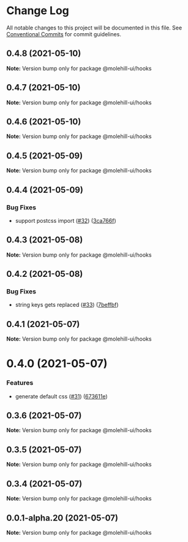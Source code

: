 # Change Log

All notable changes to this project will be documented in this file.
See [Conventional Commits](https://conventionalcommits.org) for commit guidelines.

## 0.4.8 (2021-05-10)

**Note:** Version bump only for package @molehill-ui/hooks





## 0.4.7 (2021-05-10)

**Note:** Version bump only for package @molehill-ui/hooks





## 0.4.6 (2021-05-10)

**Note:** Version bump only for package @molehill-ui/hooks





## 0.4.5 (2021-05-09)

**Note:** Version bump only for package @molehill-ui/hooks





## 0.4.4 (2021-05-09)


### Bug Fixes

* support postcss import ([#32](https://github.com/molehill-ui/molehill-ui/issues/32)) ([3ca766f](https://github.com/molehill-ui/molehill-ui/commit/3ca766f8366036276790406b5c5766502c0e1834))





## 0.4.3 (2021-05-08)

**Note:** Version bump only for package @molehill-ui/hooks





## 0.4.2 (2021-05-08)


### Bug Fixes

* string keys gets replaced ([#33](https://github.com/molehill-ui/molehill-ui/issues/33)) ([7beffbf](https://github.com/molehill-ui/molehill-ui/commit/7beffbfdf74e6fc87088f5dba1035ad5ee0f6d1b))





## 0.4.1 (2021-05-07)

**Note:** Version bump only for package @molehill-ui/hooks





# 0.4.0 (2021-05-07)


### Features

* generate default css ([#31](https://github.com/molehill-ui/molehill-ui/issues/31)) ([673611e](https://github.com/molehill-ui/molehill-ui/commit/673611e32369f0c48f9b77c2f614f74eb6189a7c))





## 0.3.6 (2021-05-07)

**Note:** Version bump only for package @molehill-ui/hooks





## 0.3.5 (2021-05-07)

**Note:** Version bump only for package @molehill-ui/hooks





## 0.3.4 (2021-05-07)

**Note:** Version bump only for package @molehill-ui/hooks





## 0.0.1-alpha.20 (2021-05-07)

**Note:** Version bump only for package @molehill-ui/hooks
